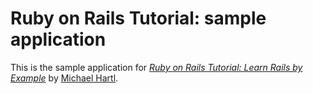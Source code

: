 # Ruby on Rails Tutorial: sample application

This is the sample application for
[*Ruby on Rails Tutorial: Learn Rails by Example*](http://railstitorial.org/)
by [Michael Hartl](http://michaelhartl.com/).


